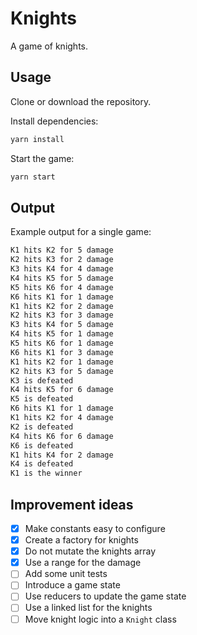 # Knights

A game of knights.

## Usage

Clone or download the repository.

Install dependencies:

```sh
yarn install
```

Start the game:

```sh
yarn start
```

## Output

Example output for a single game:

```sh
K1 hits K2 for 5 damage
K2 hits K3 for 2 damage
K3 hits K4 for 4 damage
K4 hits K5 for 5 damage
K5 hits K6 for 4 damage
K6 hits K1 for 1 damage
K1 hits K2 for 2 damage
K2 hits K3 for 3 damage
K3 hits K4 for 5 damage
K4 hits K5 for 1 damage
K5 hits K6 for 1 damage
K6 hits K1 for 3 damage
K1 hits K2 for 1 damage
K2 hits K3 for 5 damage
K3 is defeated
K4 hits K5 for 6 damage
K5 is defeated
K6 hits K1 for 1 damage
K1 hits K2 for 4 damage
K2 is defeated
K4 hits K6 for 6 damage
K6 is defeated
K1 hits K4 for 2 damage
K4 is defeated
K1 is the winner
```

## Improvement ideas

* [x] Make constants easy to configure
* [x] Create a factory for knights
* [x] Do not mutate the knights array
* [x] Use a range for the damage
* [ ] Add some unit tests
* [ ] Introduce a game state
* [ ] Use reducers to update the game state
* [ ] Use a linked list for the knights
* [ ] Move knight logic into a `Knight` class
